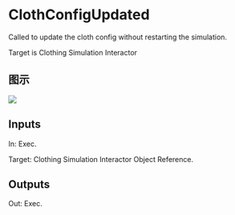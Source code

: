 # ClothConfigUpdated

Called to update the cloth config without restarting the simulation.

Target is Clothing Simulation Interactor

## 图示

![]($-20221218-18175380.png)

## Inputs

In: Exec.

Target: Clothing Simulation Interactor Object Reference.  

## Outputs

Out: Exec.


